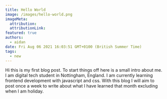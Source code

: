 ```yaml
---
title: Hello World
image: /images/hello-world.png
imageMeta:
  attribution:
  attributionLink:
featured: true
authors:
  - aidan
date: Fri Aug 06 2021 16:03:51 GMT+0100 (British Summer Time)
tags:
  - new
---
```


Hi this is my first blog post. To start things off here is a small intro about me.
I am digital tech student in Nottingham, England. I am currently learning frontend development with javascript and css.
With this blog I will aim to post once a week to write about what I have learned that month excluding when I am holiday.
